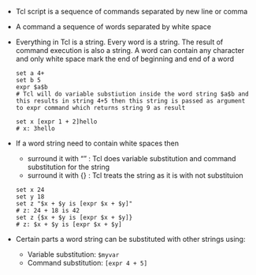 -   Tcl script is a sequence of commands separated by new line or comma
-   A command a sequence of words separated by white space
-   Everything in Tcl is a string.  Every word is a string.  The result of
    command execution is also a string.  A word can contain any character and
    only white space mark the end of beginning and end of a word
    ~~~~~~~~~~~~~~~~~~~~~~~~~~~~~~~~~~~~~~~~~~~~~~~~~~~~~~~~~~~~~~~~~~~~~~~~~~~~
    set a 4+
    set b 5
    expr $a$b
    # Tcl will do variable substiution inside the word string $a$b and this results in string 4+5 then this string is passed as argument to expr command which returns string 9 as result

    set x [expr 1 + 2]hello
    # x: 3hello
    ~~~~~~~~~~~~~~~~~~~~~~~~~~~~~~~~~~~~~~~~~~~~~~~~~~~~~~~~~~~~~~~~~~~~~~~~~~~~
-   If a word string need to contain white spaces then
    -   surround it with “” : Tcl does variable substitution and command
        substitution for the string
    -   surround it with {} : Tcl treats the string as it is with not
        substituion

    ~~~~~~~~~~~~~~~~~~~~~~~~~~~~~~~~~~~~~~~~~~~~~~~~~~~~~~~~~~~~~~~~~~~~~~~~~~~~
    set x 24
    set y 18
    set z "$x + $y is [expr $x + $y]"
    # z: 24 + 18 is 42
    set z {$x + $y is [expr $x + $y]} 
    # z: $x + $y is [expr $x + $y]
    ~~~~~~~~~~~~~~~~~~~~~~~~~~~~~~~~~~~~~~~~~~~~~~~~~~~~~~~~~~~~~~~~~~~~~~~~~~~~
-   Certain parts a word string can be substituted with other strings using:
    -   Variable substitution: `$myvar`
    -   Command substitution: `[expr 4 + 5]`

